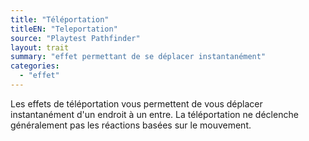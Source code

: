 ```yaml
---
title: "Téléportation"
titleEN: "Teleportation"
source: "Playtest Pathfinder"
layout: trait
summary: "effet permettant de se déplacer instantanément"
categories:
  - "effet"
---
```

Les effets de téléportation vous permettent de vous déplacer instantanément d'un endroit à un entre. La téléportation ne déclenche généralement pas les réactions basées sur le mouvement.
